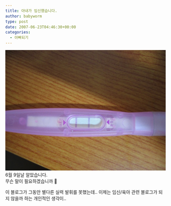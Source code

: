 ```yaml
---
title: 아내가 임신했습니다.
author: babyworm
type: post
date: 2007-06-23T04:46:30+00:00
categories:
  - 아빠되기
---
```

<img loading="lazy" decoding="async" src="featured_ck0.JPG"><br>
6월 9일날 알았습니다.<br>
무슨 말이 필요하겠습니까 🙂

이 블로그가 그동안 별다른 실력 발휘를 못했는데.. 이제는 임신/육아 관련 블로그가 되지 않을까 하는 개인적인 생각이..

